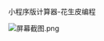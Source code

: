 小程序版计算器-花生皮编程

![](https://images.gitee.com/uploads/images/2021/0923/203231_d5b33985_1013055.png "屏幕截图.png")